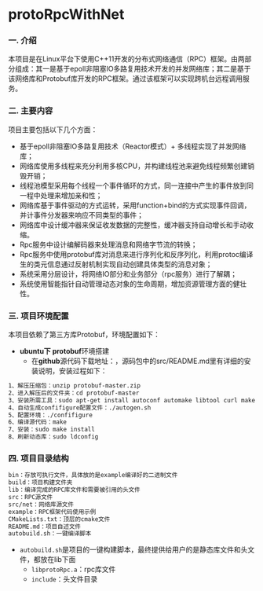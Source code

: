 # protoRpcWithNet

### 一. 介绍

本项目是在Linux平台下使用C++11开发的分布式网络通信（RPC）框架。由两部分组成：其一是基于epoll非阻塞IO多路复用技术开发的并发网络库；其二是基于该网络库和Protobuf库开发的RPC框架。通过该框架可以实现跨机台远程调用服务。

### 二. 主要内容

项目主要包括以下几个方面：

- 基于epoll非阻塞IO多路复用技术（Reactor模式）+ 多线程实现了并发网络库；
- 网络库使用多线程来充分利用多核CPU，并构建线程池来避免线程频繁创建销毁开销；
- 线程池模型采用每个线程一个事件循环的方式，同一连接中产生的事件放到同一程中处理来增加亲和性；
- 网络库基于事件驱动的方式运转，采用function+bind的方式实现事件回调，并计事件分发器来响应不同类型的事件；
- 网络库中设计缓冲器来保证收发数据的完整性，缓冲器支持自动增长和手动收缩。
- Rpc服务中设计编解码器来处理消息和网络字节流的转换；
- Rpc服务中使用protobuf库对消息来进行序列化和反序列化，利用protoc编译生的类元信息通过反射机制实现自动创建具体类型的消息对象；
- 系统采用分层设计，将网络IO部分和业务部分（rpc服务）进行了解耦；
- 系统使用智能指针自动管理动态对象的生命周期，增加资源管理方面的健壮性。

### 三. 项目环境配置

本项目依赖了第三方库Protobuf，环境配置如下：

   - **ubuntu下 protobuf**环境搭建
     - 在**github**源代码下载地址：[](https://github.com/google/protobuf)，源码包中的src/README.md里有详细的安装说明，安装过程如下：

   ```tex
   1、解压压缩包：unzip protobuf-master.zip
   2、进入解压后的文件夹：cd protobuf-master
   3、安装所需工具：sudo apt-get install autoconf automake libtool curl make g++ unzip
   4、自动生成confifigure配置文件：./autogen.sh
   5、配置环境：./confifigure 
   6、编译源代码：make
   7、安装：sudo make install
   8、刷新动态库：sudo ldconfig
   ```

### 四. 项目目录结构

```tex
bin：存放可执行文件，具体放的是example编译好的二进制文件
build：项目构建文件夹
lib：编译完成的RPC库文件和需要被引用的头文件
src：RPC源文件
src/net：网络库源文件
example：RPC框架代码使用示例
CMakeLists.txt：顶层的cmake文件
README.md：项目自述文件
autobuild.sh：一键编译脚本
```

- `autobuild.sh`是项目的一键构建脚本，最终提供给用户的是静态库文件和头文件，都放在lib下面
  - `libprotoRpc.a`：rpc库文件
  - `include`：头文件目录
